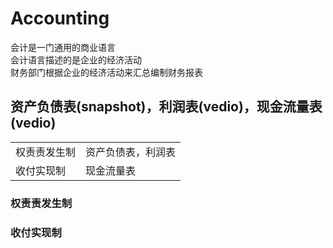 # Accounting
会计是一门通用的商业语言    
会计语言描述的是企业的经济活动   
财务部门根据企业的经济活动来汇总编制财务报表   

## 资产负债表(snapshot)，利润表(vedio)，现金流量表(vedio) 
|      |    |
|  ----  | ----  |
| 权责责发生制  | 资产负债表，利润表 |
| 收付实现制  | 现金流量表 |

### 权责责发生制

### 收付实现制
